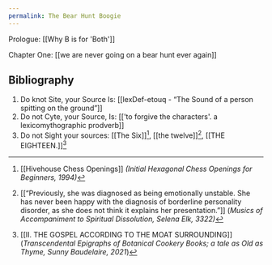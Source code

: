 ```yaml
---
permalink: The Bear Hunt Boogie
---
```

Prologue:
[[Why B is for 'Both']]

Chapter One:
[[we are never going on a bear hunt ever again]]


Bibliography
---

1. Do knot Site, your Source Is: [[lexDef-etouq - “The Sound of a person spitting on the ground”]]
2. Do not Cyte, your Source, Is: [['to forgive the characters'. a lexicomythographic prodverb]]
3. Do not Sight your sources: [[The Six]][^6], [[the twelve]][^12], [[THE EIGHTEEN.]][^18]



[^6]:[[Hivehouse Chess Openings]] *(Initial Hexagonal Chess Openings for Beginners, 1994)*
[^12]:[[“Previously, she was diagnosed as being emotionally unstable. She has never been happy with the diagnosis of borderline personality disorder, as she does not think it explains her presentation.”]] (*Musics of Accompaniment to Spiritual Dissolution, Selena Elk, 3322)*
[^18]: [[II. THE GOSPEL ACCORDING TO THE MOAT SURROUNDING]] (*Transcendental Epigraphs of Botanical Cookery Books; a tale as Old as Thyme, Sunny Baudelaire, 2021*)